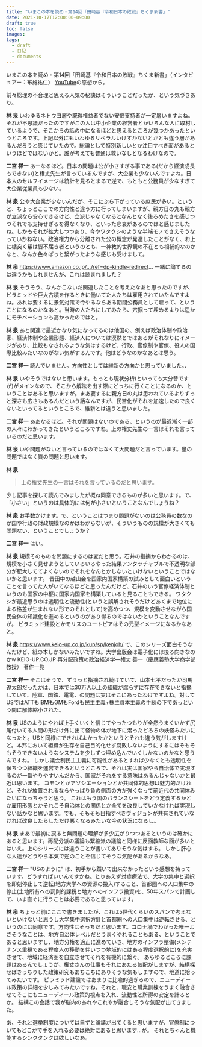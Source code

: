 ```yaml
---
title: "いまこの本を読め・第14回「田崎基『令和日本の敗戦』ちくま新書」"
date: 2021-10-17T12:00:00+09:00
draft: true
toc: false
images:
tags:
  - draft
  - 日記
  - documents
---
```


いまこの本を読め・第14回「田崎基『令和日本の敗戦』ちくま新書」（インタビュアー：布施祐仁） [YouTube](https://www.youtube.com/watch?v=riSssEy6Aw8)の感想から。

前々総理の不合理と思える人気の秘訣はそういうことだったか、という気づきあり。

__林 泉__
いわゆるネトウヨ層や既得権益者でない安倍支持者が一定層いますよね。それが不思議だったのですがこの人は中小企業の経営者とかいろんな人に取材しているようで、そこからの話の中になるほどと思えるところが幾つかあったというところです。上記以外にもいわゆるリベラルいけすかないとかとも違う層があるんだろうと感じていたので。総論として特別新しいとか注目すべき面があるというほどではないかと。誰が考えても普通は救いなしとなるわけなので。

__二宮 祥一__
あーなるほど。日本の問題は公が小さすぎる事である(だから経済成長もできない)と権丈先生が言っているんですが、大企業も少ないんですよね。日本人のセルフイメージは統計を見るとまるで逆で、もともと公務員が少なすぎて大企業従業員も少ない。

__林 泉__
公や大企業が少ないんだが、そこにぶら下がっている庶民が多い。というと、ちょっとここでの方向性と違う方に行ってしまいますが、親方日の丸も親方が立派なら安心できるけど、立派じゃなくなるとなんとなく後ろめたさを感じつつそれでも支持せざるを得なくなり、といった悲哀があるのではと感じましたね。しかもそれが拡大しつつあり、今やワタクシのような半端モノでさえそうなっていかねない。政治権力から分離された公の概念が発達したことがなく、お上に楯突く輩は皆不届き者というのとも、一神教的世界観の不在とも相補的なのかなと、なんか色々ぱっと繋がったような感じも受けまして。

__林 泉__
https://www.amazon.co.jp/.../ref=dp-kindle-redirect...
一緒に論ずるのは違うかもしれませんが、これは読まれました？

__林 泉__
そうそう、なんかこないだ関連したことを考えたなあと思ったのですが、ピラミッドや巨大古墳を作るときに働いてた人たちは雇用されていたんですよね。あれは要するに景気対策で今やるならある期間公務員として雇って、ということになるのかなあと。当時の人たちにしてみたら、穴掘って埋めるよりは遥かにモチベーションも高かったのではと。

__林 泉__
あと関連で最近かなり気になってるのは他国の、例えば政治体制や政治家、経済体制や企業形態、経済人については漠然とではあるがそれなりにイメージがあり、比較もなされるような気はするけど、行政、官僚制や官僚、役人の国際比較みたいなのがない気がするんです。他はどうなのかなあとは思う。

__二宮 祥一__
読んでいません。方向性としては維新の方向かと思っていました。、

__林 泉__
いやそうではないと思います。もっとも現状分析(といっても大分昔ですが)がメインなので、そこから解法を出す際にどっちに行くことになるのか、ということはあると思いますが。まあ要するに親方日の丸は思われているよりずっと深さも広さもあるんだという話なんですが、民営化がそれを加速したので良くないといってるというところで、維新とは違うと思いました。

__二宮 祥一__
ああなるほど。それが問題はないのである、というのが最近漸く一部の人々にわかってきたというところですね。上の権丈先生の一言はそれを言っているのだと思います。

__林 泉__
いや問題がないと言っているのではなくて大問題だと言っています。量の問題ではなく質の問題と思います。

__林 泉__
>上の権丈先生の一言はそれを言っているのだと思います。

少し記事を探して読んでみましたが概ね同意できるものが多いと思います。で、「小さい」というのは具体的には何が小さいということなんでしょうね？

__林 泉__
お手数かけます。で、ということはつまり問題がないのは公務員の数なのか国や行政の財政規模なのかはわからないが、そういうものの規模が大きくても問題ない、ということでしょうか？

__二宮 祥一__
はい。

__林 泉__
規模そのものを問題にするのは変だと思う。石井の指摘からわかるのは、規模を小さく見せようとしていろいろやった結果アンタッチャブルで不透明な部分が肥大しててよくないのでそれをなんとかしないといけないということではないかと思います。
昔田中の越山会を国家内国家構築の試みとして面白いということを言ってた人がいてなるほどと思ったんだけど、石井のいう官僚経済体制というのも国家の中枢に国家内国家を構築していると見ることもできる。
ワタクシが最近思うのは透明性と流動性(というと誤解されそうだけどあくまで地位による格差が生まれない形でのそれとして)を高めつつ、規模を変動させながら国民全体の知識化を進めるというのがあり得るのではないかということなんですが。
ピラミッド建設とかモリスのユートピアはその元型イメージになるかなあと。

__林 泉__
https://www.keio-up.co.jp/kup/sp/kenjoh/
で、このシリーズ面白そうなんだけど、紙の本しかないみたいですね。大学出版会は電子化には後ろ向きなのかw
KEIO-UP.CO.JP
再分配政策の政治経済学―権丈 善一（慶應義塾大学商学部教授） 著作一覧


__二宮 祥一__
そこはそうで、ずうっと指摘され続けていて、山本七平だったか司馬遼太郎だったかは、日本では30万人以上の組織が腐らずに存在できないと指摘していて、陸軍、国鉄、電電、の問題は実はそこにあったわけですよね。対してUSではATTもIBMもGMもFordも民主主義+株主資本主義の手続の下であっという間に解体縮小された。

__林 泉__
USのようにやれば上手くいくと信じてやったつもりが全然うまくいかず尻尾付いてる人間の形だけ外に出て怪物の体が地下に潜ったどろろの妖怪みたいになったと。USと同様にできればよかったかというとそれも違う気がしますけど。本邦において組織が生存を自己目的化せず腐敗しないようにするにはそもそもそうできないようなシステムを少しずつ埋め込んでいくしかないのかなと思うんですね。
しかし議会制民主主義に可能性があるとすれば少なくとも透明性を保ちつつ組織を運営できるというところで、それは実は国家やら自治体で実現するのが一番やりやすいんだから、国家がそれをする意味はあるんじゃないかと最近は思います。
コモンとかアソシエーションとか共同体的思想は魅力的だけれど、それが放置されるならやっぱり負の側面の方が強くなって前近代の共同体みたいになっちゃうと思う。
これはもう国のバランスシートをどう定義するかとか雇用形態とかそれこそ自治体との関係とか全てを改良していかなければ実現しない話かなと思います。でも、そもそも目指すべきヴィジョンが共有されていなければ改良したらしただけ悪くなるみたいな今の状況になるし。

__林 泉__
まあで最初に戻ると無問題の理解が多少広がりつつあるというのは確かにあると思います。再配分派の議論も緊縮派の議論と同様に反面教師な面が多いとはいえ。上のシリーズには違うことが書いてありそうな気はする。
しかし肝心な人達がどうやら本気で逆のことを信じてそうな気配があるからなあ。

__二宮 祥一__
"USのように" は、初手から躓いて出来なかったという感想を持っています。どうすればいいんですかね。とりあえず対症療法で、大学の集中と選択を即刻停止して逆転(地方大学への資源の投入)すること、首都圏への人口集中の停止(土地所有への罰則的課税と地方へのインフラ投資)を、50年スパンで計画して、いま直ぐに行うことは必要であると思っています。

__林 泉__
ちょっと前にここで書きましたが、これは5世代くらいのスパンで考えないといけないと思うし大学集中選択方針と首都圏への人口集中は逆転させる、というのには同意です。方向性はそっちだと思います。コロナ堝でわかった唯一よさそうなことは、地方自治体レベルだとうまくやれることもある、ということであると思いますし、地方分権を適正に進めていき、地方のインフラ整備(メンテナンス重視である程度人の移動を伴いつつ地域的にはある程度選択的に)を充実させて、地域に経済圏を自立させてそれを有機的に繋ぐ。
あらゆるところに課題はあるんでしょうが、権丈さんの仕事もそれにあたる気配がしますが、結構探せばきっちりした政策研究もあちこちにありそうな気もしますので、地道に拾ってみたいです。
ピラミッド建設ではあまりに比喩的過ぎるので、ニューディール政策の詳細を少しみてみたいですね。それと、職安と職業訓練をうまく融合させてそこにもニューディール政策的視点を入れ、流動性と所得の安定を計るとか。
結構この会話で我が脳内のあれやこれやが融合しそうな気配が出てきました。

あ、それと選挙制度については自ずと論議が出てくると思いますが、官僚制についてもどこかで手を入れる必要は絶対にあると思います…が。
それとちゃんと機能するシンクタンクは欲しいなあ。
